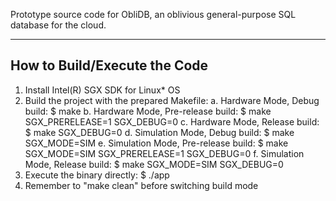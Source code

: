 Prototype source code for ObliDB, an oblivious general-purpose SQL database for the cloud.

------------------------------------
How to Build/Execute the Code
------------------------------------
1. Install Intel(R) SGX SDK for Linux* OS
2. Build the project with the prepared Makefile:
    a. Hardware Mode, Debug build:
        $ make
    b. Hardware Mode, Pre-release build:
        $ make SGX_PRERELEASE=1 SGX_DEBUG=0
    c. Hardware Mode, Release build:
        $ make SGX_DEBUG=0
    d. Simulation Mode, Debug build:
        $ make SGX_MODE=SIM
    e. Simulation Mode, Pre-release build:
        $ make SGX_MODE=SIM SGX_PRERELEASE=1 SGX_DEBUG=0
    f. Simulation Mode, Release build:
        $ make SGX_MODE=SIM SGX_DEBUG=0
3. Execute the binary directly:
    $ ./app
4. Remember to "make clean" before switching build mode
